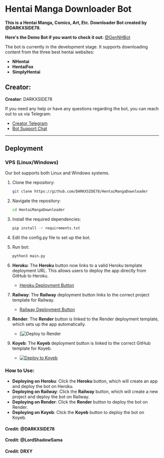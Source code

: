 # Hentai Manga Downloader Bot

**This is a Hentai Manga, Comics, Art, Etc. Downloader Bot created by @DARKXSIDE78.**

**Here's the Demo Bot if you want to check it out:** [@GenNHBot](https://t.me/GenNHBot)

The bot is currently in the development stage. It supports downloading content from the three best hentai websites:

- **NHentai**
- **HentaiFox**
- **SimplyHentai**

## Creator:
**Creator**: DARKXSIDE78

If you need any help or have any questions regarding the bot, you can reach out to us via Telegram:

- [Creator Telegram](https://t.me/+73K5pRuwgCEzMzg1)
- [Bot Support Chat](https://t.me/+wQotOx_2eyAzZjA1)

---

## Deployment

### VPS (Linux/Windows)

Our bot supports both Linux and Windows systems.

1. Clone the repository:
   ```bash
   git clone https://github.com/DARKXSIDE78/HentaiMangaDownloader
2. Navigate the repository:
   ```bash
   cd HentaiMangaDownloader
3. Install the required dependencies:
   ```bash
   pip install -r requirements.txt
4. Edit the config.py file to set up the bot.
5. Run bot:
   ```bash
   python3 main.py


1. **Heroku**: The **Heroku** button now links to a valid Heroku template deployment URL. This allows users to deploy the app directly from GitHub to Heroku.
   - [Heroku Deployment Button](https://heroku.com/deploy?template=https://github.com/DARKXSIDE78/HentaiMangaDownloader)
   
2. **Railway**: The **Railway** deployment button links to the correct project template for Railway. 
   - [Railway Deployment Button](https://railway.app/new/template/1z7pG9)

3. **Render**: The **Render** button is linked to the Render deployment template, which sets up the app automatically.
   - [![Deploy to Render](https://render.com/deploy?repo=https://github.com/DARKXSIDE78/HentaiMangaDownloader)

4. **Koyeb**: The **Koyeb** deployment button is linked to the correct GitHub template for Koyeb.
   - [![Deploy to Koyeb](https://www.koyeb.com/static/images/deploy/button.svg)](https://app.koyeb.com/deploy?DARKXSIDE78/HentaiMangaDownloader)

### How to Use:
- **Deploying on Heroku**: Click the **Heroku** button, which will create an app and deploy the bot on Heroku.
- **Deploying on Railway**: Click the **Railway** button, which will create a new project and deploy the bot on Railway.
- **Deploying on Render**: Click the **Render** button to deploy the bot on Render.
- **Deploying on Koyeb**: Click the **Koyeb** button to deploy the bot on Koyeb.

#### Credit: @DARKXSIDE78
#### Credit: @LordShadowSama
#### Credit: DRXY

